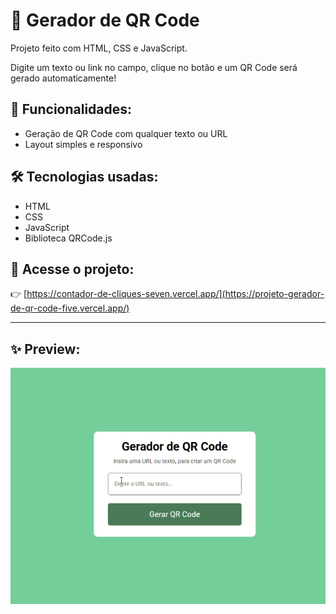 # 💠 Gerador de QR Code

Projeto feito com HTML, CSS e JavaScript.

Digite um texto ou link no campo, clique no botão e um QR Code será gerado automaticamente!

## 🚀 Funcionalidades:

- Geração de QR Code com qualquer texto ou URL
- Layout simples e responsivo

## 🛠️ Tecnologias usadas:

- HTML
- CSS
- JavaScript
- Biblioteca QRCode.js

## 🔗 Acesse o projeto:

👉 [https://contador-de-cliques-seven.vercel.app/](https://projeto-gerador-de-qr-code-five.vercel.app/)

---

## ✨ Preview:

![Demonstração](./demo.gif)
